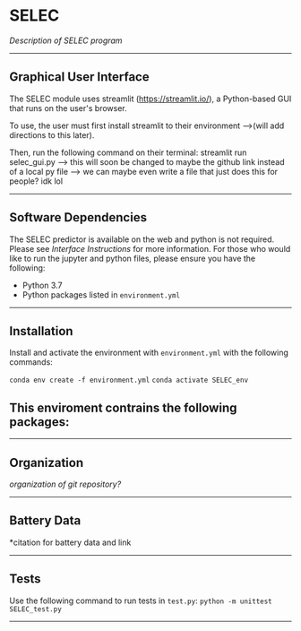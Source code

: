 # SELEC
*Description of SELEC program*

-----
## Graphical User Interface

The SELEC module uses streamlit (https://streamlit.io/), a Python-based GUI that runs on the user's browser. 

To use, the user must first install streamlit to their environment 
-->(will add directions to this later).

Then, run the following command on their terminal: streamlit run selec_gui.py
--> this will soon be changed to maybe the github link instead of a local py file
--> we can maybe even write a file that just does this for people? idk lol

-----
## Software Dependencies
The SELEC predictor is available on the web and python is not required. Please see *Interface Instructions* for more information. 
For those who would like to run the jupyter and python files, please ensure you have the following:
- Python 3.7
- Python packages listed in `environment.yml`

-----
## Installation
Install and activate the environment with `environment.yml` with the following commands:

`conda env create -f environment.yml`
`conda activate SELEC_env`

This enviroment contrains the following packages:
-

-----
## Organization
*organization of git repository?*


-----
## Battery Data
*citation for battery data and link

-----
## Tests
Use the following command to run tests in `test.py`: 
`python -m unittest SELEC_test.py`

-----